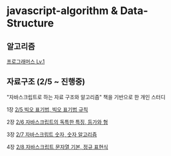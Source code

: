 # javascript-algorithm & Data-Structure

## 알고리즘

[프로그래머스 Lv.1](https://github.com/leeheejuuun/javascript-algorithm/tree/main/programmers/Level.1)

## 자료구조 (2/5 ~ 진행중)

"자바스크립트로 하는 자료 구조와 알고리즘" 책을 기반으로 한 개인 스터디

1장 [2/5 빅오 표기법, 빅오 표기법 규칙](https://github.com/leeheejuuun/javascript-algorithm/blob/main/datastructure/1%EC%9E%A5%20%EB%B9%85%EC%98%A4%20%ED%91%9C%EA%B8%B0%EB%B2%95.md)

2장 [2/6 자바스크립트의 독특한 특징, 등가와 형](https://github.com/leeheejuuun/javascript-algorithm-datastructure/blob/main/datastructure/2%EC%9E%A5%20%EC%9E%90%EB%B0%94%EC%8A%A4%ED%81%AC%EB%A6%BD%ED%8A%B8%EC%9D%98%20%EB%8F%85%ED%8A%B9%ED%95%9C%20%ED%8A%B9%EC%A7%95.md)

3장 [2/7 자바스크립트 숫자, 숫자 알고리즘](https://github.com/leeheejuuun/javascript-algorithm-datastructure/blob/main/datastructure/3%EC%9E%A5%20%EC%9E%90%EB%B0%94%EC%8A%A4%ED%81%AC%EB%A6%BD%ED%8A%B8%20%EC%88%AB%EC%9E%90.md)

4장 [2/8 자바스크립트 문자열 기본, 정규 표현식](https://github.com/leeheejuuun/javascript-algorithm-datastructure/blob/main/datastructure/4%EC%9E%A5%20%EC%9E%90%EB%B0%94%EC%8A%A4%ED%81%AC%EB%A6%BD%ED%8A%B8%20%EB%AC%B8%EC%9E%90%EC%97%B4.md)
